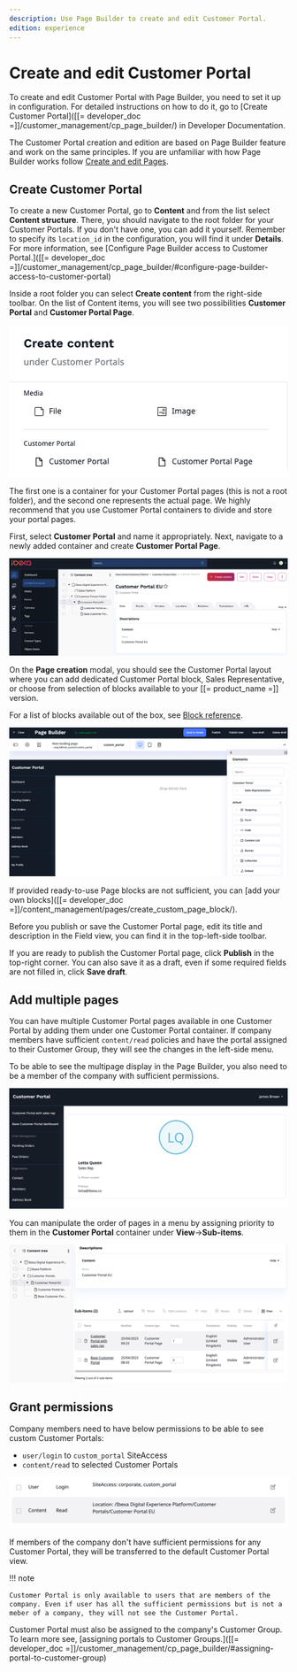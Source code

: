 ```yaml
---
description: Use Page Builder to create and edit Customer Portal.
edition: experience
---
```


# Create and edit Customer Portal

To create and edit Customer Portal with Page Builder, you need to set it up in configuration.
For detailed instructions on how to do it, go to
[Create Customer Portal]([[= developer_doc =]]/customer_management/cp_page_builder/) in Developer Documentation.

The Customer Portal creation and edition are based on Page Builder feature and work on the same principles.
If you are unfamiliar with how Page Builder works follow [Create and edit Pages](create_edit_pages.md).

## Create Customer Portal

To create a new Customer Portal, go to **Content** and from the list select **Content structure**.
There, you should navigate to the root folder for your Customer Portals. 
If you don't have one, you can add it yourself.
Remember to specify its `location_id` in the configuration, you will find it under **Details**.
For more information, see [Configure Page Builder access to Customer Portal.]([[= developer_doc =]]/customer_management/cp_page_builder/#configure-page-builder-access-to-customer-portal)

Inside a root folder you can select **Create content** from the right-side toolbar.
On the list of Content items, you will see two possibilities **Customer Portal** and **Customer Portal Page**.

![Create content tab](img/cp_portal_vs_page.png)

The first one is a container for your Customer Portal pages (this is not a root folder), and the second one represents the actual page.
We highly recommend that you use Customer Portal containers to divide and store your portal pages.

First, select **Customer Portal** and name it appropriately.
Next, navigate to a newly added container and create **Customer Portal Page**. 

![Customer Portal container](img/cp_folder_for_portals.png)

On the **Page creation** modal, you should see the Customer Portal layout where you can 
add dedicated Customer Portal block, Sales Representative, or choose from selection of blocks available to your [[= product_name =]] version.

For a list of blocks available out of the box, see [Block reference](block_reference.md).

![Page Builder view](img/cp_page_builder.png)

If provided ready-to-use Page blocks are not sufficient, you can [add your own blocks]([[= developer_doc =]]/content_management/pages/create_custom_page_block/).

Before you publish or save the Customer Portal page, edit its title and description in the Field view, you can find it in the top-left-side toolbar.

If you are ready to publish the Customer Portal page, click **Publish** in the top-right corner.
You can also save it as a draft, even if some required fields are not filled in, click **Save draft**.

## Add multiple pages

You can have multiple Customer Portal pages available in one Customer Portal by adding them under one Customer Portal container.
If company members have sufficient `content/read` policies and have the portal assigned to their Customer Group, they will see the changes in the left-side menu.

To be able to see the multipage display in the Page Builder, you also need to be a member of the company with sufficient permissions.

![Multiple pages in one portal](img/cp_multiple_pages.png)

You can manipulate the order of pages in a menu by assigning priority to them in the **Customer Portal** container under **View**->**Sub-items**.

![Assigning page priority](img/cp_page_priority.png)

## Grant permissions

Company members need to have below permissions to be able to see custom Customer Portals:

- `user/login` to `custom_portal` SiteAccess
- `content/read` to selected Customer Portals

![Customer Portal permissions](img/cp_permissions.png)

If members of the company don't have sufficient permissions for any Customer Portal, they will be transferred to the default Customer Portal view.

!!! note

    Customer Portal is only available to users that are members of the company. Even if user has all the sufficient permissions but is not a meber of a company, they will not see the Customer Portal.

Customer Portal must also be assigned to the company's Customer Group. To learn more see, [assigning portals to Customer Groups.]([[= developer_doc =]]/customer_management/cp_page_builder/#assigning-portal-to-customer-group)

